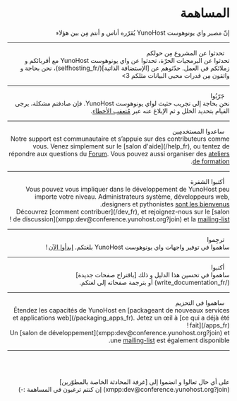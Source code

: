 # <div dir="rtl">المساهمة</div>

<p dir="rtl" class="lead">
إنّ مصير واي يونوهوست YunoHost يُقرّره أناس و أنتم مِن بين هؤلاء
</p>

---

<div dir="rtl" class="row">
<div dit="rtl" class="col col-md-3 lead">
<span class="glyphicon glyphicon-heart"></span>&nbsp;&nbsp; تحدثوا عن المشروع مِن حولكم
</div>
<div class="col col-md-8" markdown="1">
تحدثوا عن البرمجيات الحرّة، تحدثوا عن واي يونوهوست YunoHost مع أقربائكم و زملائكم في العمل. حدّثوهم عن [الإستضافة الذاتية](/selfhosting_fr)، نحن بحاجة و واثقون مِن قدرات محبي البيانات مثلكم 3></div>
</div>

---

<div dir="rtl" class="row">
<div class="col col-md-3 lead">
<span class="glyphicon glyphicon-exclamation-sign"></span>&nbsp;&nbsp; جَرّبُوا
</div>
<div class="col col-md-8" markdown="1">
نحن بحاجة إلى تجريب حثيث لواي يونوهوست YunoHost. فإن صادفتم مشكلة، يرجى القيام بتحديد الخلل و ثم الإبلاغ عنه عبر
<a href="https://github.com/YunoHost/issues/issues" target="_blank">مُتعقب الأخطاء</a>.
</div>
</div>

---

<div dir="rtl" class="row">
<div class="col col-md-3 lead">
<span class="glyphicon glyphicon-user"></span>&nbsp;&nbsp; ساعدوا المستخدمِين
</div>
<div class="col col-md-8" markdown="1">
Notre support est communautaire et s’appuie sur des contributeurs comme vous. Venez simplement sur le [salon d'aide](/help_fr), ou tentez de répondre aux questions du <a href="https://forum.yunohost.org/" target="_blank">Forum</a>. Vous pouvez aussi organiser des <a href="https://hackstub.netlib.re/wiki/index.php?title=Atelier_3_avenir%28s%29_d%27internet_-_Introduction_%C3%A0_Yunohost_et_la_brique_internet" target="_blank">ateliers de formation</a>.
</div>
</div>

---

<div dir="rtl" class="row">
<div class="col col-md-3 lead">
<span class="glyphicon glyphicon-cog"></span>&nbsp;&nbsp; أكتبوا الشفرة
</div>
<div dir="rtl" class="col col-md-8" markdown="1">
Vous pouvez vous impliquer dans le développement de YunoHost peu importe votre niveau. Administrateurs système, développeurs web, designers et pythonistes <a href="https://github.com/YunoHost" target="_blank">sont les bienvenus</a>.<br>
Découvrez [comment contribuer](/dev_fr), et rejoignez-nous sur le [salon de discussion](xmpp:dev@conference.yunohost.org?join) et la <a href="http://list.yunohost.org/cgi-bin/mailman/listinfo/contrib">mailing-list</a> !
</div>
</div>

---

<div dir="rtl" class="row">
<div class="col col-md-3 lead">
<span class="glyphicon glyphicon-globe"></span>&nbsp;&nbsp; ترجِموا
</div>
<div class="col col-md-8" markdown="1">
ساهموا في توفير واجهات واي يونوهوست YunoHost بلغتكم. <a href="https://translate.yunohost.org/" target="_blank">إبدأوا الآن</a> !
</div>
</div>

---

<div dir="rtl" class="row">
<div class="col col-md-3 lead">
<span class="glyphicon glyphicon-edit"></span>&nbsp;&nbsp; أكتبوا
</div>
<div class="col col-md-8" markdown="1">
ساهموا في تحسين هذا الدليل و ذلك [باقتراح صفحات جديدة](/write_documentation_fr) أو بترجمة صفحاته إلى لغتكم.
</div>
</div>

---

<div dir="rtl" class="row">
<div class="col col-md-3 lead">
<span class="glyphicon glyphicon-gift"></span>&nbsp;&nbsp; ساهموا في التحزيم
</div>
<div class="col col-md-8" markdown="1">
Étendez les capacités de YunoHost en [packageant de nouveaux services et applications web](/packaging_apps_fr). Jetez un œil à [ce qui a déjà été fait](/apps_fr) !
<br>
Un [salon de développement](xmpp:dev@conference.yunohost.org?join) et une <a href="http://list.yunohost.org/cgi-bin/mailman/listinfo/apps">mailing-list</a> est également disponible.
</div>
</div>

---

<!--

<div class="row">
<div class="col col-md-3 lead">
<span class="glyphicon glyphicon glyphicon-upload"></span>&nbsp;&nbsp; إزرعوا
</div>
<div class="col col-md-8" markdown="1">
Seedez (partagez) avec le système de Torrent les images de YunoHost : [live](http://build.yunohost.org/yunohost-live.iso.torrent), [32 bits](http://build.yunohost.org/yunohostv2-latest-i386.iso.torrent) et [64 bits](http://build.yunohost.org/yunohostv2-latest-amd64.iso.torrent).
</div>
</div>

---

-->

<br>
<br>
<p dir="rtl" class="lead" markdown="1">على أي حال تعالوا و انضموا إلى [غرفة المحادثة الخاصة بالمطوّرين](xmpp:dev@conference.yunohost.org?join) إن كنتم ترغبون في المساهمة :-)</p>


